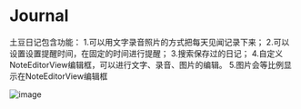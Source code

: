 # Journal
土豆日记包含功能： 
1.可以用文字录音照片的方式把每天见闻记录下来； 
2.可以设置设置提醒时间，在固定的时间进行提醒；
3.搜索保存过的日记； 
4.自定义NoteEditorView编辑框，可以进行文字、录音、图片的编辑。 
5.图片会等比例显示在NoteEditorView编辑框

![image](https://github.com/swh131486/Journal/blob/master/tudou.gif)   
